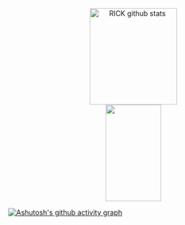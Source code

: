 
<div align="center">  
  <img width="59%" height="195px" src="https://github-readme-stats.vercel.app/api?username=ricksilva34&show_icons=true&count_private=true&hide_border=true&title_color=00bfbf&icon_color=00bfbf&text_color=c9d1d9&bg_color=0d1117" alt="RICK github stats" /> 
  <img width="47%" height="195px" src="https://github-readme-stats.vercel.app/api/top-langs/?username=ricksilva34&layout=compact&hide_border=true&title_color=00bfbf&text_color=00bfbf&bg_color=0d1117" />
</div>

[![Ashutosh's github activity graph](https://github-readme-activity-graph.vercel.app/graph?username=ricksilva34&bg_color=000000&color=15e5a6&line=07e9a5&point=0a855c&area=true&hide_border=true)](https://github.com/ashutosh00710/github-readme-activity-graph)

<div align="center">  

